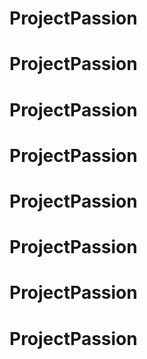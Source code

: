 # ProjectPassion
# ProjectPassion
# ProjectPassion
# ProjectPassion
# ProjectPassion
# ProjectPassion
# ProjectPassion
# ProjectPassion
